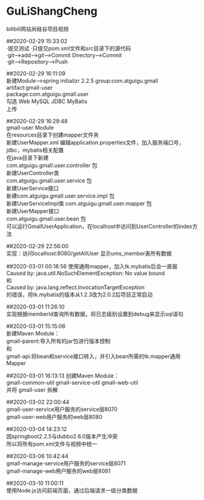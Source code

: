 # GuLiShangCheng  
bilibili网站尚硅谷项目视频

##2020-02-29 15:33:02  
·提交测试
·只提交pom.xml文件和src目录下的源代码  
·git-->add-->git-->Commit Directory-->Commit  
·git-->Repository-->Push  

##2020-02-29 16:11:09  
新建Module-->spring initializr 2.2.5
group:com.atguigu.gmall  
artifact:gmall-user  
package:com.atguigu.gmall.user  
勾选 Web MySQL JDBC MyBatis  
上传  

##2020-02-29 16:29:48  
gmall-user Module  
在resources目录下创建mapper文件夹  
    新建UserMapper.xml
编辑application.properties文件，加入服务端口号，jdbc，mybatis相关配置  
在java目录下新建  
com.atguigu.gmall.user.controller 包    
    新建UserController类  
com.atguigu.gmall.user.service 包  
    新建UserService接口  
    新建com.atguigu.gmall.user.service.impl 包  
        新建UserServiceImpl类
com.atguigu.gmall.user.mapper 包  
    新建UserMapper接口  
com.atguigu.gmall.user.bean 包  
可以运行GmallUserApplication，在localhost中访问到UserController的index方法    

##2020-02-29 22:56:00  
实现：访问localhost:8080/getAllUser 显示ums_member表所有数据  

##2020-03-01 00:18:56
使用通用mapper，加入tk.mybatis后会一直报  
Caused by: java.util.NoSuchElementException: No value bound  
和  
Caused by: java.lang.reflect.InvocationTargetException  
的错误，将tk.mybatis的版本从1.2.3改为2.0.2后项目正常启动  

##2020-03-01 11:26:10  
实现根据memberId查询所有数据，将日志级别设置到debug来显示sql语句  

##2020-03-01 15:15:06  
新建Maven Module：  
gmall-parent:导入所有的jar包进行版本控制  
和  
gmall-api:将bean和service接口转入，并引入bean所需的tk.mapper通用Mapper  

##2020-03-01 16:13:13
创建Maven Module：  
gmall-common-util gmall-service-util gmall-web-util  
并将 gmall-user 拆解  

##2020-03-02 22:00:44  
gmall-user-service用户服务的service层8070  
gmall-user-web用户服务的web层8080  

##2020-03-04 14:23:12  
因springboot2.2.5与dubbo2.6.0版本产生冲突  
所以将所有pom.xml文件与视频中统一  

##2020-03-06 10:42:44  
gmall-manage-service用户服务的service层8071  
gmall-manage-web用户服务的web层8081  

##2020-03-10 11:00:11  
使用Node.js访问前端页面，通过后端请求一级分类数据  